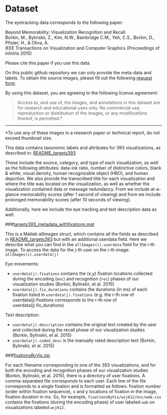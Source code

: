 # Dataset

The eyetracking data corresponds to the following paper: 

<dl>
Beyond Memorability: Visualization Recognition and Recall.<br>
Borkin, M., Bylinskii, Z., Kim, N.W., Bainbridge C.M., Yeh, C.S., Borkin, D., Pfister, H., & Oliva, A.<br>
IEEE Transactions on Visualization and Computer Graphics (Proceedings of InfoVis 2015)<br>
</dl>

Please cite this paper if you use this data.

On this public github repository we can only provide the meta-data and labels.
To obtain the source images, please fill out the following [request form](http://massvis.mit.edu/#data).

By using this dataset, you are agreeing to the following license agreement:
> Access to, and use of, the images, and annotations in this dataset are for research and educational uses only. No commercial use, reproduction or distribution of the images, or any modifications thereof, is permitted.* 

---

*To use any of these images in a research paper or technical report, do not exceed thumbnail size.

This data contains taxonomic labels and attributes for 393 visualizations, as described in:
[README_targets393](https://github.com/massvis/dataset/blob/master/matlab_files/README_targets393.md) 

These include the source, category, and type of each visualization, as well as the following attributes: data-ink ratio, number of distinctive colors, black & white, visual density, human recognizable object (HRO), and human depiction. We also provide the transcribed title for each visualization and where the title was located on the visualization, as well as whether the visualization contained data or message redundancy. From we include at-a-glance memorability scores (after 1 second of viewing) and from we include prolonged memorability scores (after 10 seconds of viewing). 

Additionally, here we include the eye tracking and text description data as well.

###[targets393_metadata_withfixations.mat](https://github.com/massvis/eyetracking/blob/master/targets393_metadata_withfixations.mat)

This is a Matlab allImages struct, which contains all the fields as described in [README_targets393](https://github.com/massvis/dataset/blob/master/matlab_files/README_targets393.md) but with an additional userdata field.
Here we describe what you can find in the `allImages(i).userdata` field for the i-th image. To access the data for the j-th user on the i-th image: `allImages(i).userdata(j)`


Eye movements:
* `userdata(j).fixations` contains the (x,y) fixation locations collected during the encoding (`enc`) and recognition (`rec`) phases of our visualization studies (Borkin, Bylinskii, et al. 2015)
* `userdata(j).fix_durations` contains the durations (in ms) of each fixation listed in `userdata(j).fixations` (e.g. the r-th row of userdata(j).fixations corresponds to the r-th row of userdata(j).fix_durations)

Text description:
* `userdata(j).description` contains the original text created by the user and collected during the recall phase of our visualization studies (Borkin, Bylinskii, et al. 2015)
* `userdata(j).coded_desc` is the manually rated description text (Borkin, Bylinskii, et al. 2015)

###[fixationsByVis.zip](https://github.com/massvis/eyetracking/blob/master/fixationsByVis.zip)

For each filename corresponding to one of the 393 visualizations, and for both the encoding and recognition phases of our visualization studies (Borkin, Bylinskii, et al. 2015), there is a directory of user fixations. A comma-separated file corresponds to each user. Each line of the file corresponds to a single fixation and is formatted as follows: fixation number (order within fixation sequence), x and y locations of fixation in the image, fixation duration in ms. So, for example, `fixationsByVis/wsj612/enc/wab.csv` contains the fixations (during the encoding phase) of user labeled `wab` on visualizations labeled `wsj612`.
